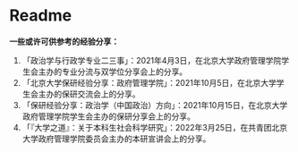 # Readme

**一些或许可供参考的经验分享：**

1. 「政治学与行政学专业二三事」：2021年4月3日，在北京大学政府管理学院学生会主办的专业分流与双学位分享会上的分享。
2. 「北京大学保研经验分享：政府管理学院」：2021年10月5日，在北京大学学生会主办的保研交流会上的分享。
3. 「保研经验分享：政治学（中国政治）方向」：2021年10月15日，在北京大学政府管理学院学生会主办的保研分享会上的分享。
4. 「『大学之道』：关于本科生社会科学研究」：2022年3月25日，在共青团北京大学政府管理学院委员会主办的本研宣讲会上的分享。
